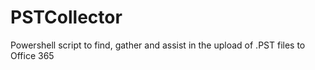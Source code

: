 # PSTCollector
Powershell script to find, gather and assist in the upload of .PST files to Office 365
